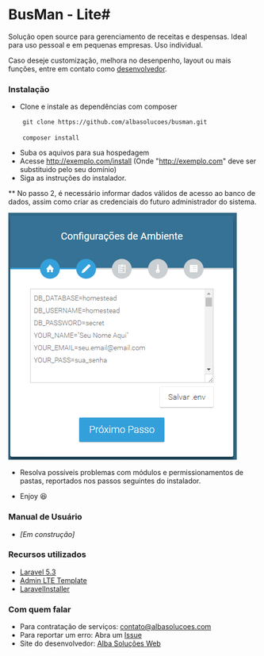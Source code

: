 # BusMan - Lite#

Solução open source para gerenciamento de receitas e despensas. Ideal para uso pessoal e em pequenas empresas. Uso individual.

Caso deseje customização, melhora no desenpenho, layout ou mais funções, entre em contato como [desenvolvedor](https://albasolucoes.com).

### Instalação ###

* Clone e instale as dependências com composer
```
    git clone https://github.com/albasolucoes/busman.git

    composer install
```
* Suba os aquivos para sua hospedagem
* Acesse http://exemplo.com/install (Onde "http://exemplo.com" deve ser substituido pelo seu domínio)
* Siga as instruções do instalador.

** No passo 2, é necessário informar dados válidos de acesso ao banco de dados, assim como criar as credenciais do futuro administrador do sistema.

![Variáveis do ambiente](install_edit.png)

* Resolva possíveis problemas com módulos e permissionamentos de pastas, reportados nos passos seguintes do instalador.

* Enjoy :satisfied:

### Manual de Usuário ###

* *[Em construção]*

### Recursos utilizados ###

* [Laravel 5.3](https://github.com/laravel/laravel)
* [Admin LTE Template](https://github.com/almasaeed2010/AdminLTE/)
* [LaravelInstaller](https://github.com/RachidLaasri/LaravelInstaller)

### Com quem falar ###

* Para contratação de serviços: [contato@albasolucoes.com](mailto:contato@albasolucoes.com)
* Para reportar um erro: Abra um [Issue](https://github.com/albasolucoes/busman/issues)
* Site do desenvolvedor: [Alba Soluções Web](https://albasolucoes.com)